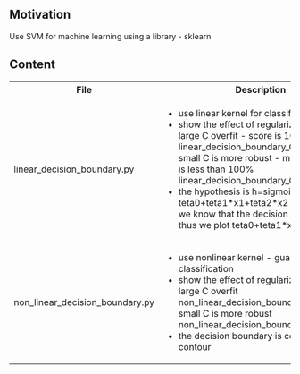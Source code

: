 <h2>Motivation</h2>
Use SVM for machine learning using a library - sklearn

<h2>Content</h2>
<table>
  <tr>
    <th>File</th>
    <th>Description</th>
  </tr>
  <tr>
    <td>linear_decision_boundary.py</td>
    <td>
    <ul>
    <li>use linear kernel for classification</li>
    <li>show the effect of regularization via C. large C overfit - score is 100% linear_decision_boundary_C_100.png. small C is more robust - margin but score is less than 100% linear_decision_boundary_C_1.png</li>
    <li>the hypothesis is h=sigmoid(z) where z is teta0+teta1*x1+teta2*x2 . from sigmoid we know that the decision is done on z=0 thus we plot teta0+teta1*x1+teta2*x2=0</li>
  </tr>
  <tr>
    <td>non_linear_decision_boundary.py</td>
    <td>
    <ul>
    <li>use nonlinear kernel - guasian for classification</li>
    <li>show the effect of regularization via C. large C overfit  non_linear_decision_boundary_C_100.png. small C is more robust  non_linear_decision_boundary_C_1.png</li>
    <li>the decision boundary is computed using contour</li>
  </tr>
</table>
